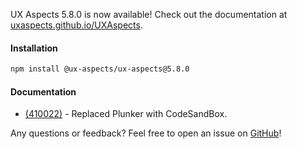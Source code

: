 UX Aspects 5.8.0 is now available! Check out the documentation at [uxaspects.github.io/UXAspects](https://uxaspects.github.io/UXAspects).

#### Installation
```bash
npm install @ux-aspects/ux-aspects@5.8.0
```

#### Documentation
* [(410022)](https://internal.almoctane.com/ui/entity-navigation?p=131002/7002&entityType=work_item&id=410022) - Replaced Plunker with CodeSandBox.


Any questions or feedback? Feel free to open an issue on [GitHub](https://github.com/UXAspects/UXAspects/issues)!